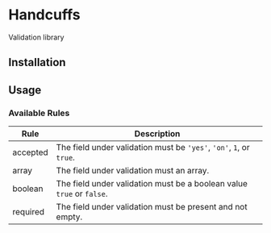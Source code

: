 # Handcuffs

Validation library

## Installation

## Usage

### Available Rules

| Rule | Description |
| --- | --- |
| accepted | The field under validation must be `'yes'`, `'on'`, `1`, or `true`. |
| array | The field under validation must an array. |
| boolean | The field under validation must be a boolean value `true` or `false`. |
| required | The field under validation must be present and not empty. |
